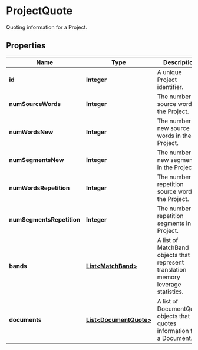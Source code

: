 

# ProjectQuote

Quoting information for a Project. 
## Properties

Name | Type | Description | Notes
------------ | ------------- | ------------- | -------------
**id** | **Integer** | A unique Project identifier. |  [optional]
**numSourceWords** | **Integer** | The number of source words in the Project. |  [optional]
**numWordsNew** | **Integer** | The number of new source words in the Project. |  [optional]
**numSegmentsNew** | **Integer** | The number of new segments in the Project. |  [optional]
**numWordsRepetition** | **Integer** | The number of repetition source words in the Project. |  [optional]
**numSegmentsRepetition** | **Integer** | The number of repetition segments in the Project. |  [optional]
**bands** | [**List&lt;MatchBand&gt;**](MatchBand.md) | A list of MatchBand objects that represent translation memory leverage statistics. |  [optional]
**documents** | [**List&lt;DocumentQuote&gt;**](DocumentQuote.md) | A list of DocumentQuote objects that quotes information for a Document. |  [optional]




